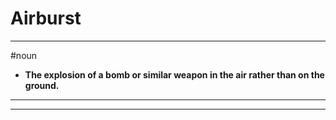 # Airburst
---
#noun
- **The explosion of a bomb or similar weapon in the air rather than on the ground.**
---
---

